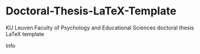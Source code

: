 # Doctoral-Thesis-LaTeX-Template
KU Leuven Faculty of Psychology and Educational Sciences doctoral thesis LaTeX template

Info
